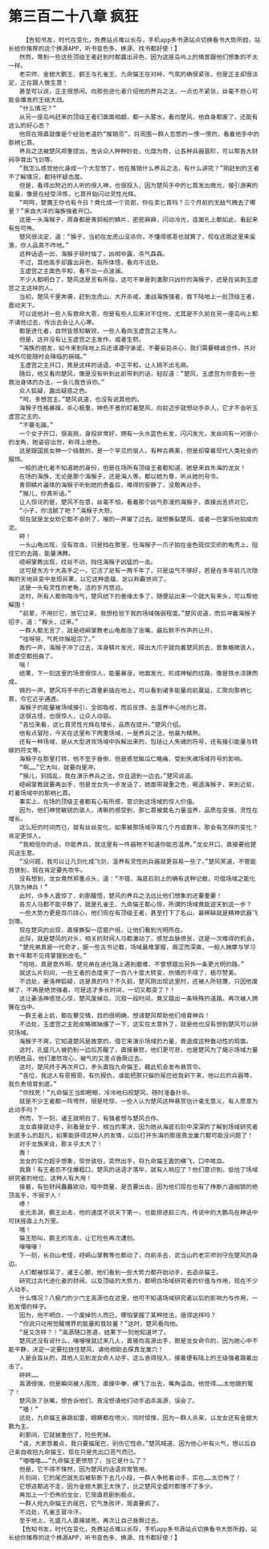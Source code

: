 # 第三百二十八章 疯狂
        【告知书友，时代在变化，免费站点难以长存，手机app多书源站点切换看书大势所趋，站长给你推荐的这个换源APP，听书音色多、换源、找书都好使！】
       然而，等到一些这些顶级王者赶到时都露出异色，因为这座岛屿上的情景跟他们想象的不太一样。
       老宗师、金翅大鹏王、鹤王与孔雀王、九命猫王在对峙，气氛的确很紧张，但是正主却很淡定，正在跟人做生意！
       甚至可以说，正主很悠闲，向那些进化者介绍他的养兵之法，一点也不紧张，丝毫不担心可能会爆发的王级大战。
       “什么情况？”
       从另一座岛屿赶来的顶级王者们面面相觑，都一头雾水，看向楚风，他自身都废了，还能有这么的好心态？
       他现在简直就像是个经验老道的“推销员”，将周围一群人忽悠的一愣一愣的，看着他手中的那柄匕首。
       养兵之法被楚风郑重提出，告诉众人种种妙处，化腐为奇，让各种兵器晋阶，可以帮各大财阀孕育出飞剑等。
       “我怎么感觉他化身成一个大忽悠了，他在推销什么养兵之法，有什么讲究？”刚赶到的王者不了解情况，都持怀疑态度。
       但是，看得出附近的人听的很入神，也很投入，因为楚风手中的匕首发出微光，接引游离的能量，像是在经受淬炼，匕首开始闪动灵性光辉。
       “呵呵，楚魔王你也有今日？竟化成一个货郎，你在卖匕首吗？三个月前的无敌气魄去了哪里？”来自大洋的海族强者开口。
       这是一头海猴子，周身都是青铜般的鳞片，密密麻麻，闪动冷光，连面孔上都如此，看起来有些可怖。
       楚风很淡定，道：“猴子，当初在龙虎山没杀你，不懂得感恩也就算了，现在还跑这里来奚落，你人品真不咋地。”
       这种话语一出，海猴子顿时恼了，凶相毕露，杀气森森。
       不过，其他高手却露出异色，有所体悟，看向不远处。
       玉虚宫之主面色平和，看不出一点波澜。
       不少人都明白了，楚风这是言有所指，这可不单是刺激那只凶狞的海猴子，还是在讽刺玉虚宫之主这样的人。
       当初，楚风千里奔袭，赶到龙虎山，大开杀戒，激战海族强者，救下陆地上一批顶级王者，震动天下。
       可以说他对一些人有救命大恩，但是有些人后来对不住他，尤其是不久前在另一座岛屿上都不请他过去，传出去会让人心寒。
       都是进化者，自然皆感知敏锐，一些人看向玉虚宫之主等人。
       但是，这并没有让玉虚宫之主发作，或者生怒。
       “海族的朋友，如今来到陆地上后还请遵守承诺，不要妄启杀心，我们需要精诚合作，共对域外可能随时会降临的祸端。”
       玉虚宫之主开口，竟是这样的话语，中正平和，让人挑不出毛病。
       随后，他又看向楚风，像是没有听到此前带刺的话，轻叹道：“楚风，玉虚宫为你查到一些救治身体的办法，一会儿我告诉你。”
       众人狐疑，露出疑惑之色。
       “呵，多想宫主。”楚风说道，也没有说其他的。
       海猴子性格暴躁，杀心极重，神色不善的盯着楚风，向前迈步就想动手杀人，它才不会听玉虚宫之主的。
       “不要毛躁。”
       一个女子开口，很高挑，身段非常好，拥有一头水蓝色长发，闪闪发光，发丝间有一对很小的龙角，她姿容出世，称得上绝色。
       这是跟国民女神一个级数的，是一个罕见的丽人，有种古典美，但是却穿着现代人类社会的服饰。
       一般的进化者不知道她的身份，但是在场所有顶级王者都知道，她是来自东海的龙女！
       在场的海族，无论是那个海猴子，还是海人等，都以她为尊，听从她的号令。
       青铜鳞片遍体的海猴子听到她的责备后，难得的安静了，没敢再动手。
       “猴儿，你真听话。”
       让人惊诧的是，楚风不在意，丝毫不怕，看着那个凶气弥漫的海猴子，直接出言挤对它。
       “小子，你活腻了吧？”海猴子大怒。
       现在就是龙女劝它都不会听了，嗖的一声窜了过去，就想撕裂楚风，或者一巴掌将他拍成肉泥。
       砰！
       一头山龟出现，没有攻击，只是挡在那里，任海猴子一爪子拍在金色斑纹交织的龟壳上，阻住它的去路，能量沸腾。
       崆峒掌教出现，纹丝不动，挡住海猴子凶猛的一击。
       这可是东方十大高手之一，它活了足有一两千年了，只是运气不够好，若是在多年前几次隐晦的天地异变中发现异果，以它这种底蕴，足以称霸世间了。
       这是一头有灵性的老龟，活的岁月悠远。
       这时，所有人都倒吸冷气，楚风结下的善缘太多了，随便站出来一个就大有来头，可以帮他解围！
       “前辈，不用拦它，放它过来，我想检验下我的场域强弱程度。”楚风说道，而后冲着海猴子招手，道：“猴头，过来。”
       一群人都无言了，就是崆峒掌教老山龟都张了张嘴，最后默不作声的让开。
       “哇呀呀，气死你猴祖宗了。”
       轰的一声，海猴子冲了过去，浑身鳞片发光，探出大爪子就向着楚风抓去，景象略微骇人，那虚空都扭曲了。
       嗡！
       结果，下一刻这里的场景很惊人，能量暴涨，地面发光，形成神秘的纹路，像是铁水浇铸而成。
       锵的一声，楚风将手中的匕首重新插在地上，可以看到诸多能量向前蔓延，汇聚向那柄匕首，令它近乎通透。
       海猴子的能量被场域接引，全部吸收，而后反馈，去温养中心地的匕首。
       这很古怪，也很惊人，让众人动容。
       “各位来看，这匕首灵性光辉在增长，品质在提升。”楚风介绍。
       他有点冒险，今天在这里布下两重场域，一是养兵之法，他最为精熟。
       还有一种场域，是从大型进攻场域中拆解出来的，包括让人失魂的符号，还有接引能量与转嫁的符文等。
       海猴子在那里打转，他不至于昏倒，但是感觉脑瓜仁略痛，受到失魂场域符号的影响。
       “啊……”它大叫，就要向里冲。
       “猴儿，别捣乱，我在演示养兵之法，你且退到一边去。”楚风说道。
       崆峒掌教就要再出手，但是龙女先一步发话了，她面带凝重之色，喝退海猴子，来到近前，盯着场域中的那柄匕首。
       事实上，在场的顶级王者都有心有所感，意识到这场域的惊人价值。
       因为，他们神觉敏锐的骇人，清晰的感受到，那匕首被莫名力量滋养，品质在变强，灵性在增长。
       这么短的时间而已，就有丝丝变化，如果被那场域孕育几个月或数年，那会有怎样的变化？肯定更惊人。
       “我相信你的话，你能养兵，我这里有一件器物不知道你能否温养。”龙女开口，直接要给楚风送生意。
       “没问题，我可以让凡剑化成飞剑，温养有灵性的兵器就更容易一些了。”楚风笑道，不管能否做到，现在肯定要先吹牛。
       没有想到，龙女竟然郑重点头，道：“不错，海底石刻上的确有这种记载，可借场域之能化凡铁为神兵！”
       此时，许多人震惊了，刹那醒悟，楚风的养兵之法远比他们想象的还要重要！
       各方人马都不能平静了，就是孔雀王、九命猫王都心惊，所谓的场域竟能逆天到这一步？
       一些大势力更是百爪挠心，他们现在有顶级王者，甚至打下了名山，最稀缺就是精神武器飞剑等。
       现在楚风的出现，直接撕裂一层窗户纸，让他们看到光明所在。
       此际，就是楚风的对头，相关的财阀人马都激动了，感觉血脉偾张，这是一次难得的机会。
       “楚兄弟真是一代奇才，据一些古书记载，场域最难掌握，艰涩而深奥，一般人揣摩与学习数十年都不见得掌握到皮毛。”
       “哈哈，真是意外啊，楚兄弟在进化路上遇到磨难，不曾想踏出另外一条更光明的路。”
       就这么片刻间，一些王者的态度来了一百八十度大转变，热情的不得了，极尽赞美。
       不远处，姜洛神狐疑，这是真的吗？不久前，楚风刚出现这里时，还被人所轻蔑，只因他废掉了，不再是绝世强者。可是这才多长时间，一切又都变了？！
       这让姜洛神感觉心惊，楚风废掉后，沉寂一段时间，竟又踏出一条特殊的道路，再次被人拥簇在当中。
       一群王者上前，都在攀交情，目的很明确，想请楚风帮助他们培育神兵！
       不远处，玉虚宫之主脸皮略微抽搐了一下，这实在太意外了，就是他也没有想到楚风可以研究场域。
       海猴子不爽，它知道楚风是故意的，借它来演示场域的力量，竟造成这种轰动性的局面。
       这时，孔盛几人被扔到一边后苏醒了，直接暴怒，他们更可悲，也是楚风为了揭示场域力量的牺牲品，他们激怒攻心，被气的又差点昏厥过去。
       这时，楚风终于再次开口，矛头直指九命猫王，藉此机会发布悬赏令。
       “各位，我这人有恩报恩，有仇报仇，谁能把那只猫的尾巴给我剁下来，他以后的兵器等，我负责培育到底。”
       “你找死！”九命猫王当即瞪眼，冷冷地扫视楚风，随时准备扑杀。
       就是不少王者都一阵愕然，很是吃惊，一些人认为楚风这种悬赏估计毫无意义，有人愿意为此动手吗？
       然而，下一刻，诸王就明白了，有强者想与楚风合作。
       龙女直接就动手，别看是女子，相当的果决，因为她从海底石刻中深深的了解到场域研究者到底多么的超凡，如果能获得这种人的友情，以后打开东海的那座真龙巢穴都可能没问题了！
       对于龙族来说，那关乎太大了！
       轰！
       龙女的实力超乎想象，惊世骇俗，突然出手，将九命猫王震的横飞，口中咳血。
       我靠！有王者忍不住爆粗口，楚风的话语才落毕，就有人响应了？他们意识到，低估了场域研究者的地位，这种人有大用！
       接着，有些财阀蠢蠢欲动，暗中商量，是否要出击，因为他们现在也有了挣断六道枷锁的绝顶高手，不弱于人！
       哧！
       金光澎湃，鹏王出击，他的速度不说天下第一，也能排进前三内，传说中的大鹏鸟在神话中可扶摇直上九万里。
       喵！
       猫王怒叫，鹏王的攻击，让它险些再次遭创。
       嗖嗖嗖！
       下一刻，长白山老怪，崆峒山掌教等也都动了，向前杀去，武当山的老宗师则守在楚风的身边。
       人们都被惊呆了，诸王心颤，他们看到一些大势力都开始动手，去追杀猫王。
       研究过古代进化者的财阀，以及顶级的大势力，都明白场域研究者的价值与作用，现在不少人动手。
       什么情况？八极门的少门主高源也在这里，他可不知道场域研究者以后的影响力与作用，一脸发懵的样子。
       因为，他不明白，一个废掉的人而已，哪怕掌握了某种技法，值得这样吗？
       “你说只动用觉醒境界的能量和我较量？”这时，楚风看向他。
       “是又怎样？！”高源随口答道，结果下一刻他知道坏了。
       楚风还没有说什么，嗖嗖嗖就过来几人，直接向高源出手，那是龙女命令的，因为她心中不能平静，决定一定要拉拢住楚风，请他相助去探真龙巢穴！
       人是会盲从的，其他人见到龙女命人动手，这么舍得投入，接着便有陆上的王级强者跟着出击了。
       砰砰……
       高源很强，但是瞬间被人围攻，直接中拳，横飞了出去，嘴角溢血，他觉得……太他娘的冤了！
       楚风张了张嘴，想告诉他们，真没想请他们动手追杀高源，误会了。
       “喵！”
       远处，九命猫王暴跳如雷，眼睛都在喷火，同时惊悚，因为一群人杀来，以龙女还有金翅大鹏为主。
       刹那间，它就被重创了，险些死掉。
       “诶，大家悠着点，我只要猫尾巴，别伤它性命。”楚风喊道，因为他心中有火气，想以后自己亲自收拾九命猫王，现在只是先出口恶气而已。
       “喵喵喵……”九命猫王更愤怒了，当它是什么了？
       但是，它不得不悚然，因为楚风的话语非常管用。
       片刻间，它的尾巴就先后被斩断下去几小段，一群人争抢着动手，实在……太恐怖了！
       它想逃都逃不走，因为金翅大鹏王太快了，比之楚风全盛时都慢不了多少。
       再加上一个恐怖的龙女，它简直悲剧到极点。
       一群人抢九命猫王的尾巴，它气急败坏，简直要疯了。
       不远处，孔雀王冒冷汗。
       至于地上，孔盛几人直接装死，再次让自己昏厥过去。
       【告知书友，时代在变化，免费站点难以长存，手机app多书源站点切换看书大势所趋，站长给你推荐的这个换源APP，听书音色多、换源、找书都好使！】